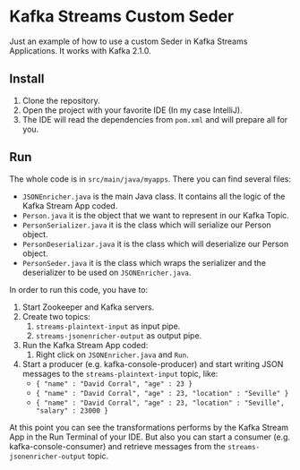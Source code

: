 # Kafka Streams Custom Seder

Just an example of how to use a custom Seder in Kafka Streams Applications. It works with Kafka 2.1.0.


## Install

1. Clone the repository.
2. Open the project with your favorite IDE (In my case IntelliJ).
3. The IDE will read the dependencies from ``pom.xml`` and will prepare all for you.

## Run

The whole code is in ``src/main/java/myapps``. There you can find several files:

* ``JSONEnricher.java`` is the main Java class. It contains all the logic of the Kafka Stream App coded.
* ``Person.java`` it is the object that we want to represent in our Kafka Topic.
* ``PersonSerializer.java`` it is the class which will serialize our Person object.
* ``PersonDeserializar.java`` it is the class which will deserialize our Person object.
* ``PersonSeder.java`` it is the class which wraps the serializer and the deserializer to be used on ``JSONEnricher.java``.

In order to run this code, you have to:

1. Start Zookeeper and Kafka servers.
2. Create two topics:
    1. ``streams-plaintext-input`` as input pipe.
    2. ``streams-jsonenricher-output`` as output pipe.
3. Run the Kafka Stream App coded:
    1. Right click on ``JSONEnricher.java`` and ``Run``.
4. Start a producer (e.g. kafka-console-producer) and start writing JSON messages to the ``streams-plaintext-input`` topic, like:
    * ``{ "name" : "David Corral", "age" : 23 }``
    * ``{ "name" : "David Corral", "age" : 23, "location" : "Seville" }``
    * ``{ "name" : "David Corral", "age" : 23, "location" : "Seville", "salary" : 23000 }``


At this point you can see the transformations performs by the Kafka Stream App in the Run Terminal of your IDE. But also you can start a consumer (e.g. kafka-console-consumer) and retrieve messages from the ``streams-jsonenricher-output`` topic. 
    
    